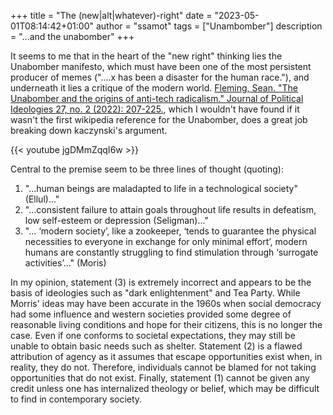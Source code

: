 +++
title = "The (new|alt|whatever)-right"
date = "2023-05-01T08:14:42+01:00"
author = "ssamot"
tags = ["Unambomber"]
description = "...and the unabomber"
+++

It seems to me that in the heart of the "new right" thinking lies the Unabomber manifesto, which must have been one of the most persistent producer of memes ("....x has been a disaster for the human race."), and underneath it lies a critique of the modern world. [Fleming, Sean. "The Unabomber and the origins of anti-tech radicalism." Journal of Political Ideologies 27, no. 2 (2022): 207-225.](https://www.tandfonline.com/doi/full/10.1080/13569317.2021.1921940), which I wouldn't have found if it wasn't the first wikipedia reference for the Unabomber, does a great job breaking down kaczynski's argument. 

{{< youtube jgDMmZqqI6w >}}


Central to the premise seem to be three lines of thought (quoting):

1. "...human beings are maladapted to life in a technological society" (Ellul)..."
2. "...consistent failure to attain goals throughout life results in defeatism, low self-esteem or depression (Seligman)..."
3. "... ‘modern society’, like a zookeeper, ‘tends to guarantee the physical necessities to everyone in exchange for only minimal effort’, modern humans are constantly struggling to find stimulation through ‘surrogate activities’..." (Moris)

In my opinion, statement (3) is extremely incorrect and appears to be the basis of ideologies such as "dark enlightenment" and Tea Party. While Morris' ideas may have been accurate in the 1960s when social democracy had some influence and western societies provided some degree of reasonable living conditions and hope for their citizens, this is no longer the case. Even if one conforms to societal expectations, they may still be unable to obtain basic needs such as shelter. Statement (2) is a flawed attribution of agency as it assumes that escape opportunities exist when, in reality, they do not. Therefore, individuals cannot be blamed for not taking opportunities that do not exist. Finally, statement (1) cannot be given any credit unless one has internalized theology or belief, which may be difficult to find in contemporary society.